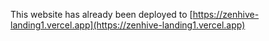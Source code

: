 This website has already been deployed to [https://zenhive-landing1.vercel.app](https://zenhive-landing1.vercel.app)
